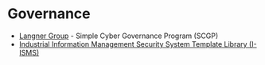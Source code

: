 # Governance 

* [Langner Group](https://www.langner.com/scgp/) - Simple Cyber Governance Program (SCGP)
* [Industrial Information Management Security System Template Library (I-ISMS)](https://nathanpocock.github.io/I-ISMS/)
